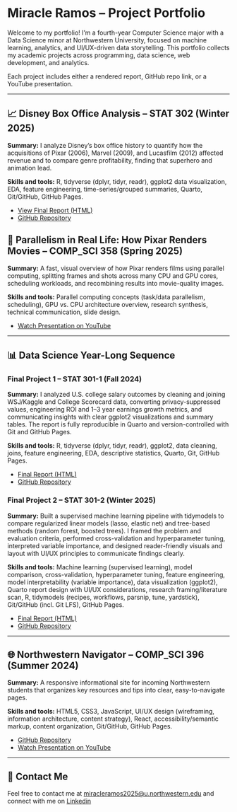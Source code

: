 # Miracle Ramos – Project Portfolio

Welcome to my portfolio! I’m a fourth-year Computer Science major with a Data Science minor at Northwestern University, focused on machine learning, analytics, and UI/UX-driven data storytelling. This portfolio collects my academic projects across programming, data science, web development, and analytics.

Each project includes either a rendered report, GitHub repo link, or a YouTube presentation.

---

## 📈 Disney Box Office Analysis – STAT 302 (Winter 2025)
**Summary:** I analyze Disney’s box office history to quantify how the acquisitions of Pixar (2006), Marvel (2009), and Lucasfilm (2012) affected revenue and to compare genre profitability, finding that superhero and animation lead.

**Skills and tools:** R, tidyverse (dplyr, tidyr, readr), ggplot2 data visualization, EDA, feature engineering, time-series/grouped summaries, Quarto, Git/GitHub, GitHub Pages.

- [View Final Report (HTML)](https://miracleramos2025.github.io/disney-boxoffice-analysis/ramos_miracle_final_project.html)
- [GitHub Repository](https://github.com/miracleramos2025/disney-boxoffice-analysis.git)


## 🎥 Parallelism in Real Life: How Pixar Renders Movies – COMP_SCI 358 (Spring 2025)
**Summary:** A fast, visual overview of how Pixar renders films using parallel computing, splitting frames and shots across many CPU and GPU cores, scheduling workloads, and recombining results into movie-quality images.

**Skills and tools:** Parallel computing concepts (task/data parallelism, scheduling), GPU vs. CPU architecture overview, research synthesis, technical communication, slide design.

- [Watch Presentation on YouTube](https://youtu.be/toNq7nj4ROk?si=Nm7qq6OWZ9hb3Vwz)

---

## 📊 Data Science Year-Long Sequence

### Final Project 1 – STAT 301-1 (Fall 2024)
**Summary:** I analyzed U.S. college salary outcomes by cleaning and joining WSJ/Kaggle and College Scorecard data, converting privacy-suppressed values, engineering ROI and 1–3 year earnings growth metrics, and communicating insights with clear ggplot2 visualizations and summary tables. The report is fully reproducible in Quarto and version-controlled with Git and GitHub Pages.

**Skills and tools:** R, tidyverse (dplyr, tidyr, readr), ggplot2, data cleaning, joins, feature engineering, EDA, descriptive statistics, Quarto, Git, GitHub Pages.

- [Final Report (HTML)](https://miracleramos2025.github.io/final-project-1-site/ramos_miracle_final_report.html)
- [GitHub Repository](https://github.com/miracleramos2025/final-project-1-site)


### Final Project 2 – STAT 301-2 (Winter 2025)
**Summary:** Built a supervised machine learning pipeline with tidymodels to compare regularized linear models (lasso, elastic net) and tree-based methods (random forest, boosted trees). I framed the problem and evaluation criteria, performed cross-validation and hyperparameter tuning, interpreted variable importance, and designed reader-friendly visuals and layout with UI/UX principles to communicate findings clearly.

**Skills and tools:** Machine learning (supervised learning), model comparison, cross-validation, hyperparameter tuning, feature engineering, model interpretability (variable importance), data visualization (ggplot2), Quarto report design with UI/UX considerations, research framing/literature scan, R, tidymodels (recipes, workflows, parsnip, tune, yardstick), Git/GitHub (incl. Git LFS), GitHub Pages.

- [Final Report (HTML)](https://miracleramos2025.github.io/final-project-2-site/Ramos_Miracle_final_report.html)
- [GitHub Repository](https://github.com/miracleramos2025/final-project-2-site)

---

## 🌐 Northwestern Navigator – COMP_SCI 396 (Summer 2024)
**Summary:** A responsive informational site for incoming Northwestern students that organizes key resources and tips into clear, easy-to-navigate pages.  

**Skills and tools:** HTML5, CSS3, JavaScript, UI/UX design (wireframing, information architecture, content strategy), React, accessibility/semantic markup, content organization, Git/GitHub, GitHub Pages.

- [GitHub Repository](https://github.com/miracleramos2025/northwestern_navigator.git)
- [Watch Presentation on YouTube](https://youtu.be/pn5t4ZIiq1Y)

---

## 📄 Contact Me
Feel free to contact me at miracleramos2025@u.northwestern.edu and connect with me on [Linkedin](https://www.linkedin.com/in/miracle-ramos/)
